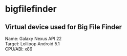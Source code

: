 # bigfilefinder

## Virtual device used for Big File Finder

Name: Galaxy Nexus API 22 <br/>
Target: Lollipop Android 5.1 <br/>
CPU/ABI: x86 <br/>
